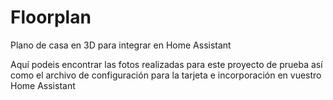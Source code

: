 # Floorplan
Plano de casa en 3D para integrar en Home Assistant

Aquí podeis encontrar las fotos realizadas para este proyecto de prueba así como el archivo de configuración para la tarjeta e incorporación en vuestro Home Assistant
